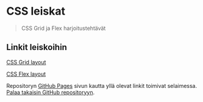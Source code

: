 # CSS leiskat

> CSS Grid ja Flex harjoitustehtävät

## Linkit leiskoihin

[CSS Grid layout](./grid.html)

[CSS Flex layout](./flex.html)

Repositoryn [GitHub Pages](https://joniturunen.github.io/css-grid-and-flex-exercises/) sivun kautta yllä olevat linkit toimivat selaimessa.
[Palaa takaisin GitHub repositoryyn](https://github.com/joniturunen/css-grid-and-flex-exercises).
